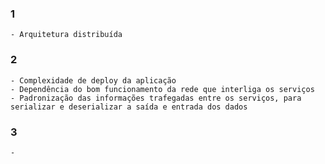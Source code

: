 
### 1 
    - Arquitetura distribuída
### 2
    - Complexidade de deploy da aplicação
    - Dependência do bom funcionamento da rede que interliga os serviços
    - Padronização das informações trafegadas entre os serviços, para serializar e deserializar a saída e entrada dos dados

### 3 
    -